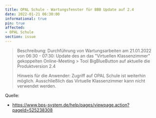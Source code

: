```yaml
---
title: OPAL Schule - Wartungsfenster für BBB Update auf 2.4
date: 2022-01-21 06:30:00 
informational: true
pin: true
affected:
- OPAL Schule
section: issue
---
```


> Beschreibung: Durchführung von Wartungsarbeiten am 21.01.2022 von 06:30 - 07:30: Update des an das "Virtuellen Klassenzimmer" gekoppelten Online-Meeting > Tool BigBlueButton auf aktuelle die Produktversion 2.4
>
> Hinweis für die Anwender: Zugriff auf OPAL Schule ist weiterhin möglich. Ausschließlich das Virtuelle Klassenzimmer kann nicht verwendet werden.
>

Quelle:

* https://www.bps-system.de/help/pages/viewpage.action?pageId=525238308
